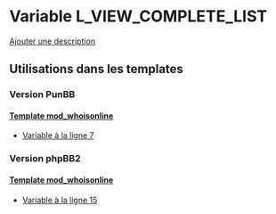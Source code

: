# Variable L_VIEW_COMPLETE_LIST
[Ajouter une description](https://fa-tvars.appspot.com/var/L_VIEW_COMPLETE_LIST)

## Utilisations dans les templates

### Version PunBB

#### [Template mod_whoisonline](punbb/mod_whoisonline.md)
* [Variable &agrave; la ligne 7](../punbb/mod_whoisonline.tpl#L7)

### Version phpBB2

#### [Template mod_whoisonline](subsilver/mod_whoisonline.md)
* [Variable &agrave; la ligne 15](../subsilver/mod_whoisonline.tpl#L15)